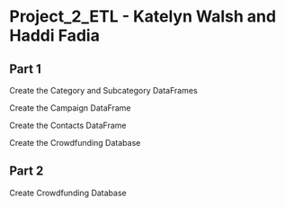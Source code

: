 # Project_2_ETL - Katelyn Walsh and Haddi Fadia
## Part 1 
Create the Category and Subcategory DataFrames

Create the Campaign DataFrame

Create the Contacts DataFrame

Create the Crowdfunding Database

## Part 2 
Create Crowdfunding Database
